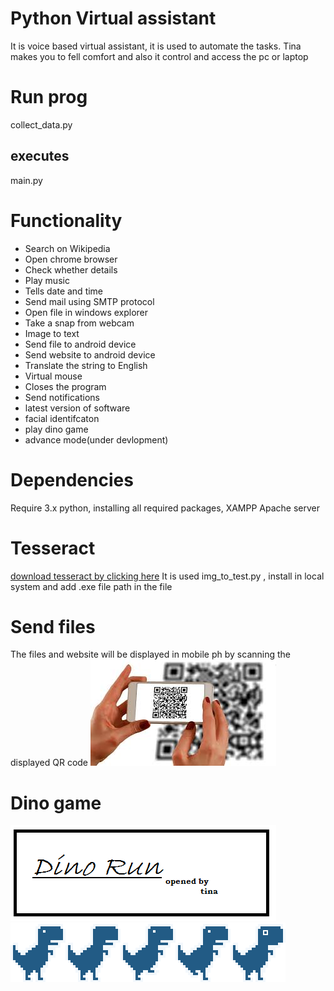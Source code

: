 # Python Virtual assistant 
It is voice based virtual assistant, it is used to automate the tasks.
Tina makes you to fell comfort and also it control and access the pc or laptop

# Run prog
collect_data.py
## executes
main.py
# Functionality
- Search on Wikipedia 
- Open chrome browser 
- Check whether details 
- Play music
- Tells date and time 
- Send mail using SMTP protocol
- Open file in windows explorer
- Take a snap from webcam 
- Image to text
- Send file to android device 
- Send website to android device
- Translate the string to English 
- Virtual mouse 
- Closes the program
- Send notifications
- latest version of software 
- facial identifcaton
- play dino game
- advance mode(under devlopment)

# Dependencies
Require 3.x python, installing all required packages, XAMPP Apache server

# Tesseract
[download tesseract by clicking here](https://digi.bib.uni-mannheim.de/tesseract/tesseract-ocr-w64-setup-v5.0.0-alpha.20191030.exe)
It is used img_to_test.py , install in local system and add .exe file path in the file

# Send files
The files and website will be displayed in mobile ph by scanning the displayed QR code
![](qr.jpg)

# Dino game
![](sprites/logo.png)![](sprites/dino.png)
